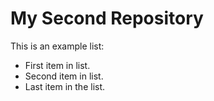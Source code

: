 # My Second Repository

This is an example list:
* First item in list.
* Second item in list.
* Last item in the list.